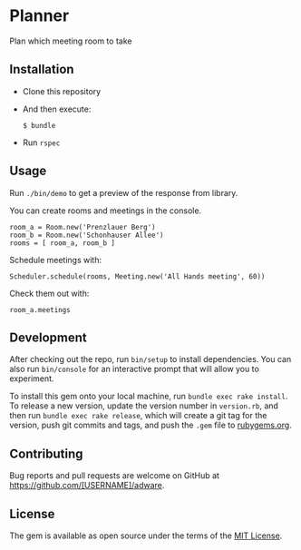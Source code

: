 # Planner
Plan which meeting room to take

## Installation

* Clone this repository

* And then execute:

    `$ bundle`

* Run `rspec`

## Usage

Run `./bin/demo` to get a preview of the response from library.

You can create rooms and meetings in the console.
```
room_a = Room.new('Prenzlauer Berg')
room_b = Room.new('Schonhauser Allee')
rooms = [ room_a, room_b ]
```

Schedule meetings with:

`Scheduler.schedule(rooms, Meeting.new('All Hands meeting', 60))`

Check them out with:

`room_a.meetings`


## Development

After checking out the repo, run `bin/setup` to install dependencies. You can also run `bin/console` for an interactive prompt that will allow you to experiment.

To install this gem onto your local machine, run `bundle exec rake install`. To release a new version, update the version number in `version.rb`, and then run `bundle exec rake release`, which will create a git tag for the version, push git commits and tags, and push the `.gem` file to [rubygems.org](https://rubygems.org).

## Contributing

Bug reports and pull requests are welcome on GitHub at https://github.com/[USERNAME]/adware.

## License

The gem is available as open source under the terms of the [MIT License](https://opensource.org/licenses/MIT).
